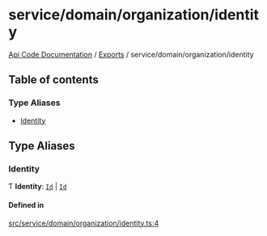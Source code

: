 # service/domain/organization/identity
 
[Api Code Documentation](../README.md) / [Exports](../modules.md) / service/domain/organization/identity

## Table of contents

### Type Aliases

- [Identity](service_domain_organization_identity.md#identity)

## Type Aliases

### Identity

Ƭ **Identity**: [`Id`](service_domain_organization_user_record.md#id) \| [`Id`](service_domain_organization_group.md#id)

#### Defined in

[src/service/domain/organization/identity.ts:4](https://github.com/openkfw/TruBudget/blob/e3c318d/api/src/service/domain/organization/identity.ts#L4)
